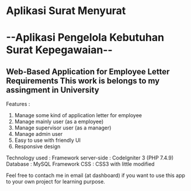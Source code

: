# Aplikasi Surat Menyurat
--Aplikasi Pengelola Kebutuhan Surat Kepegawaian--
=============
Web-Based Application for Employee Letter Requirements 
This work is belongs to my assingment in University
-----------

Features :
1. Manage some kind of application letter for employee
2. Manage mainly user (as a employee)
3. Manage supervisor user (as a manager)
4. Manage admin user
6. Easy to use with friendly UI
7. Responsive design

Technology used :
Framework server-side : CodeIgniter 3 (PHP 7.4.9)
Database              : MySQL
Framework CSS         : CSS3 with little modified

Feel free to contach me in email (at dashboard) if you want to use this app to your own project for learning purpose.
